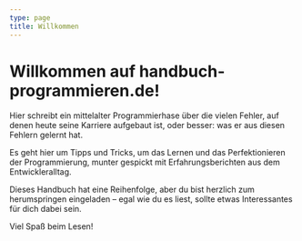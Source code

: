 ```yaml
---
type: page
title: Willkommen
---
```


# Willkommen auf handbuch-programmieren.de!

Hier schreibt ein mittelalter Programmierhase über die vielen Fehler, auf denen heute seine Karriere aufgebaut ist, oder besser: was er aus diesen Fehlern gelernt hat.

Es geht hier um Tipps und Tricks, um das Lernen und das Perfektionieren der Programmierung, munter gespickt mit Erfahrungsberichten aus dem Entwickleralltag.

Dieses Handbuch hat eine Reihenfolge, aber du bist herzlich zum herumspringen eingeladen – egal wie du es liest, sollte etwas Interessantes für dich dabei sein.

Viel Spaß beim Lesen!
